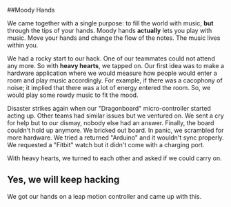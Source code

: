##Moody Hands

We came together with a single purpose: to fill the world with music, **but** through the tips of your hands. Moody hands **actually** lets you play with music. Move your hands and change the flow of the notes. The music lives within you.

We had a rocky start to our hack. One of our teammates could not attend any more. So with **heavy hearts**, we tapped on. Our first idea was to make a hardware application where we would measure how people would enter a room and play music accordingly. For example, if there was a cacophony of noise; it implied that there was a lot of energy entered the room. So, we would play some rowdy music to fit the mood. 

Disaster strikes again when our "Dragonboard" micro-controller started acting up. Other teams had similar issues but we ventured on. We sent a cry for help but to our dismay, nobody else had an answer. Finally, the board couldn't hold up anymore. We bricked out board. In panic, we scrambled for more hardware. We tried a returned "Arduino" and it wouldn't sync properly. We requested a "Fitbit" watch but it didn't come with a charging port. 

With heavy hearts, we turned to each other and asked if we could carry on. 

## Yes, we will keep hacking

We got our hands on a leap motion controller and came up with this.

